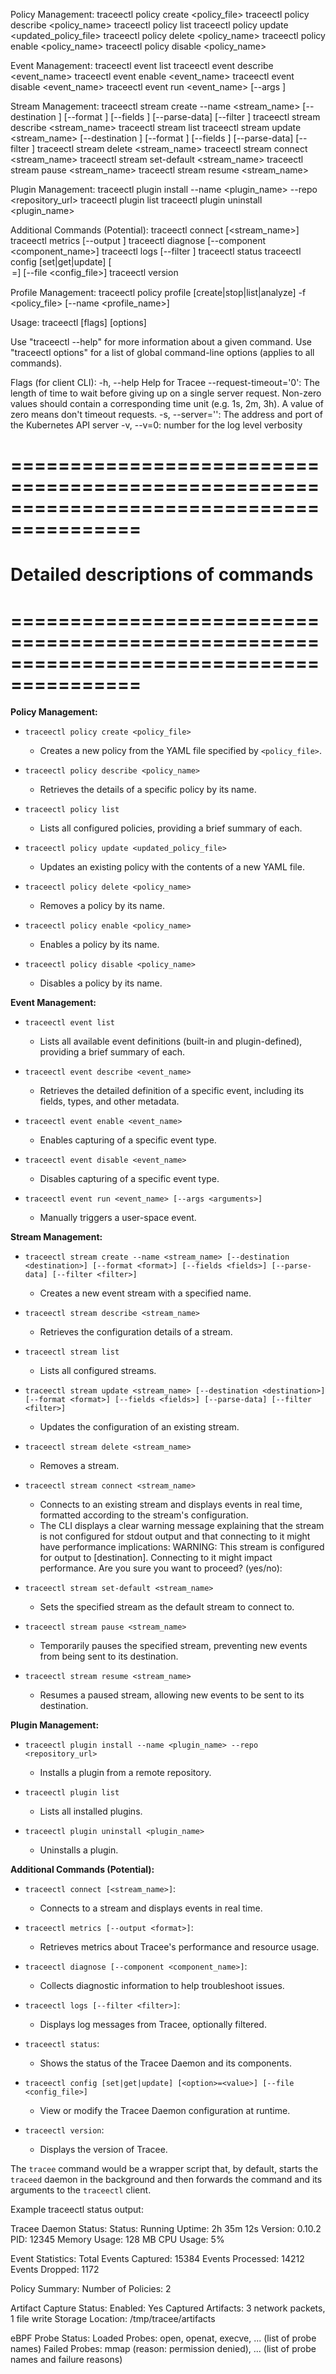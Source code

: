 
Policy Management:
  traceectl policy create <policy_file>
  traceectl policy describe <policy_name>
  traceectl policy list
  traceectl policy update <updated_policy_file>
  traceectl policy delete <policy_name>
  traceectl policy enable <policy_name>
  traceectl policy disable <policy_name>

Event Management:
  traceectl event list
  traceectl event describe <event_name>
  traceectl event enable <event_name>
  traceectl event disable <event_name>
  traceectl event run <event_name> [--args <arguments>]

Stream Management:
  traceectl stream create --name <stream_name> [--destination <destination>] [--format <format>] [--fields <fields>] [--parse-data] [--filter <filter>]
  traceectl stream describe <stream_name>
  traceectl stream list
  traceectl stream update <stream_name> [--destination <destination>] [--format <format>] [--fields <fields>] [--parse-data] [--filter <filter>]
  traceectl stream delete <stream_name>
  traceectl stream connect <stream_name>
  traceectl stream set-default <stream_name>
  traceectl stream pause <stream_name>
  traceectl stream resume <stream_name>

Plugin Management:
  traceectl plugin install --name <plugin_name> --repo <repository_url>
  traceectl plugin list
  traceectl plugin uninstall <plugin_name>

Additional Commands (Potential):
  traceectl connect [<stream_name>]
  traceectl metrics [--output <format>]
  traceectl diagnose [--component <component_name>]
  traceectl logs [--filter <filter>]
  traceectl status
  traceectl config [set|get|update] [<option>=<value>] [--file <config_file>]
  traceectl version

Profile Management:
  traceectl policy profile [create|stop|list|analyze] -f <policy_file> [--name <profile_name>]

Usage:
 traceectl [flags] [options]

 Use "traceectl <command> --help" for more information about a given command.
 Use "traceectl options" for a list of global command-line options (applies to all commands).

Flags (for client CLI):
    -h, --help   Help for Tracee
    --request-timeout='0':
 The length of time to wait before giving up on a single server request. Non-zero values should contain a
 corresponding time unit (e.g. 1s, 2m, 3h). A value of zero means don't timeout requests.
    -s, --server='':
 The address and port of the Kubernetes API server
    -v, --v=0:
 number for the log level verbosity

# =========================================================================================

# Detailed descriptions of commands

# =========================================================================================
**Policy Management:**

* `traceectl policy create <policy_file>`
  * Creates a new policy from the YAML file specified by `<policy_file>`.

* `traceectl policy describe <policy_name>`
  * Retrieves the details of a specific policy by its name.

* `traceectl policy list`
  * Lists all configured policies, providing a brief summary of each.

* `traceectl policy update <updated_policy_file>`
  * Updates an existing policy with the contents of a new YAML file.

* `traceectl policy delete <policy_name>`
  * Removes a policy by its name.

* `traceectl policy enable <policy_name>`
  * Enables a policy by its name.

* `traceectl policy disable <policy_name>`
  * Disables a policy by its name.

**Event Management:**

* `traceectl event list`
  * Lists all available event definitions (built-in and plugin-defined), providing a brief summary of each.

* `traceectl event describe <event_name>`
  * Retrieves the detailed definition of a specific event, including its fields, types, and other metadata.

* `traceectl event enable <event_name>`
  * Enables capturing of a specific event type.

* `traceectl event disable <event_name>`
  * Disables capturing of a specific event type.

* `traceectl event run <event_name> [--args <arguments>]`
  * Manually triggers a user-space event.

**Stream Management:**

* `traceectl stream create --name <stream_name> [--destination <destination>] [--format <format>] [--fields <fields>] [--parse-data] [--filter <filter>]`
  * Creates a new event stream with a specified name.

* `traceectl stream describe <stream_name>`
  * Retrieves the configuration details of a stream.

* `traceectl stream list`
  * Lists all configured streams.

* `traceectl stream update <stream_name> [--destination <destination>] [--format <format>] [--fields <fields>] [--parse-data] [--filter <filter>]`
  * Updates the configuration of an existing stream.

* `traceectl stream delete <stream_name>`
  * Removes a stream.

* `traceectl stream connect <stream_name>`
  * Connects to an existing stream and displays events in real time, formatted according to the stream's configuration.
  * The CLI displays a clear warning message explaining that the stream is not configured for stdout output and that connecting to it might have performance implications:
    WARNING: This stream is configured for output to [destination]. Connecting to it might impact performance. Are you sure you want to proceed? (yes/no):

* `traceectl stream set-default <stream_name>`
  * Sets the specified stream as the default stream to connect to.

* `traceectl stream pause <stream_name>`
  * Temporarily pauses the specified stream, preventing new events from being sent to its destination.

* `traceectl stream resume <stream_name>`
  * Resumes a paused stream, allowing new events to be sent to its destination.

**Plugin Management:**

* `traceectl plugin install --name <plugin_name> --repo <repository_url>`
  * Installs a plugin from a remote repository.

* `traceectl plugin list`
  * Lists all installed plugins.

* `traceectl plugin uninstall <plugin_name>`
  * Uninstalls a plugin.

**Additional Commands (Potential):**

* `traceectl connect [<stream_name>]`:
  * Connects to a stream and displays events in real time.

* `traceectl metrics [--output <format>]`:
  * Retrieves metrics about Tracee's performance and resource usage.

* `traceectl diagnose [--component <component_name>]`:
  * Collects diagnostic information to help troubleshoot issues.

* `traceectl logs [--filter <filter>]`:
  * Displays log messages from Tracee, optionally filtered.

* `traceectl status`:
  * Shows the status of the Tracee Daemon and its components.

* `traceectl config [set|get|update] [<option>=<value>] [--file <config_file>]`
  * View or modify the Tracee Daemon configuration at runtime.

* `traceectl version`:
  * Displays the version of Tracee.

The `tracee` command would be a wrapper script that, by default, starts the `traceed` daemon in the background and then forwards the command and its arguments to the `traceectl` client.

Example traceectl status output:

Tracee Daemon Status:
    Status:        Running
    Uptime:        2h 35m 12s
    Version:       0.10.2
    PID:           12345
    Memory Usage:  128 MB
    CPU Usage:     5%

Event Statistics:
    Total Events Captured: 15384
    Events Processed:      14212
    Events Dropped:        1172

Policy Summary:
    Number of Policies: 2

Artifact Capture Status:
    Enabled:       Yes
    Captured Artifacts: 3 network packets, 1 file write
    Storage Location: /tmp/tracee/artifacts

eBPF Probe Status:
    Loaded Probes:   open, openat, execve, ... (list of probe names)
    Failed Probes:   mmap (reason: permission denied), ... (list of probe names and failure reasons)
